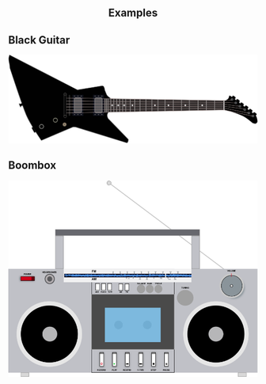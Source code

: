 <article>
	<h1 style="text-align:center">Examples</h1>
	<h2>Black Guitar</h2>
	<img src="Music/blackmetallicaguitar.svg">
	<h2>Boombox</h2>
	<img src="Music/80sboombox.svg">
</article>
